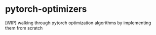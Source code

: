 # pytorch-optimizers
[WIP] walking through pytorch optimization algorithms by implementing them from scratch

